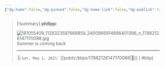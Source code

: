 ```yaml
---
{"dg-home":false,"dg-pinned":false,"dg-home-link":false,"dg-publish":true,"type":"blip","disabled rules":["yaml-title","yaml-title-alias","file-name-heading"],"title":"philipp on instagram @ 2021-05-01","created-date":"2021-05-01T12:00:00","updated-date":"2025-05-02T17:43:07","dg-path":"blips/17882126147170088.md","permalink":"/blips/17882126147170088/","dgPassFrontmatter":true,"created":"2021-05-01T12:00:00","updated":"2025-05-02T17:43:07"}
---
```


> [!summary] **philipp**:
>
> ![181055409_1128323597669859_3400966914896401396_n_17882126147170088.jpg](/img/user/attachments/181055409_1128323597669859_3400966914896401396_n_17882126147170088.jpg)
> Summer is coming back
> - - -
>
> 🗓️ `Sat, May 1, 2021` · [[public/blips/17882126147170088\|🔗]]
{ #blip}


